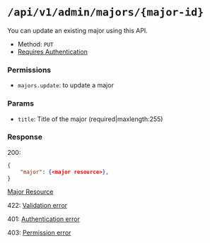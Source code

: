 # `/api/v1/admin/majors/{major-id}`
You can update an existing major using this API.

- Method: `PUT`
- [Requires Authentication](../../auth/login.md#how-to-use-api-token)

### Permissions
- `majors.update`: to update a major

### Params

- `title`: Title of the major (required|maxlength:255)

### Response

200:
```json
{
    "major": {<major resource>},
}
```

[Major Resource](../../resources/major.md)

422: [Validation error](../../validation-errors.md)

401: [Authentication error](../../authentication-errors.md)

403: [Permission error](../../permission-errors.md)
